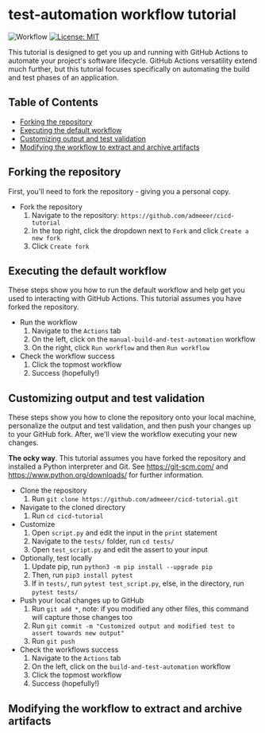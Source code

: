 # test-automation workflow tutorial
![Workflow](https://github.com/admeeer/cicd-tutorial/actions/workflows/build_and_test.yml/badge.svg) [![License: MIT](https://img.shields.io/badge/License-MIT-yellow.svg)](https://opensource.org/licenses/MIT)

This tutorial is designed to get you up and running with GitHub Actions to automate your project's software lifecycle. GitHub Actions versatility extend much further, but this tutorial focuses specifically on automating the build and test phases of an application.

## Table of Contents
- [Forking the repository](#forking-the-repository)
- [Executing the default workflow](#executing-the-default-workflow)
- [Customizing output and test validation](#customizing-output-and-test-validation)
- [Modifying the workflow to extract and archive artifacts](#modifying-the-workflow-to-extract-and-archive-artifacts)

## Forking the repository
First, you'll need to fork the repository - giving you a personal copy. 

- Fork the repository
   1. Navigate to the repository: `https://github.com/admeeer/cicd-tutorial`
   2. In the top right, click the dropdown next to `Fork` and click `Create a new fork`
   3. Click `Create fork`

## Executing the default workflow
These steps show you how to run the default workflow and help get you used to interacting with GitHub Actions. This tutorial assumes you have forked the repository. 

- Run the workflow
   1. Navigate to the `Actions` tab
   2. On the left, click on the `manual-build-and-test-automation` workflow
   3. On the right, click `Run workflow` and then `Run workflow`
- Check the workflow success
   1. Click the topmost workflow
   2. Success (hopefully!)

## Customizing output and test validation

These steps show you how to clone the repository onto your local machine, personalize the output and test validation, and then push your changes up to your GitHub fork. After, we'll view the workflow executing your new changes.

**The ocky way**. This tutorial assumes you have forked the repository and installed a Python interpreter and Git. See https://git-scm.com/ and https://www.python.org/downloads/ for further information. 

- Clone the repository
  1. Run `git clone https://github.com/admeeer/cicd-tutorial.git`
- Navigate to the cloned directory
  1. Run `cd cicd-tutorial`
- Customize
  1. Open `script.py` and edit the input in the `print` statement
  2. Navigate to the `tests/` folder, run `cd tests/`
  3. Open `test_script.py` and edit the assert to your input
- Optionally, test locally
  1. Update pip, run `python3 -m pip install --upgrade pip`
  2. Then, run `pip3 install pytest`
  3. If in `tests/`, run `pytest test_script.py`, else, in the directory, run `pytest tests/`
- Push your local changes up to GitHub
  1. Run `git add *`, note: if you modified any other files, this command will capture those changes too
  2. Run `git commit -m "Customized output and modified test to assert towards new output"`
  3. Run `git push`
- Check the workflows success
  1. Navigate to the `Actions` tab
  2. On the left, click on the `build-and-test-automation` workflow
  3. Click the topmost workflow
  4. Success (hopefully!)

## Modifying the workflow to extract and archive artifacts

